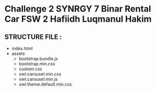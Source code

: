 # Challenge 2 SYNRGY 7 Binar Rental Car FSW 2 Hafiidh Luqmanul Hakim

## STRUCTURE FILE :
- index.html
- assets
  - bootstrap.bundle.js
  - bootstrap.min.css
  - custom.css
  - owl.carousel.min.css
  - owl.carousel.min.js
  - owl.theme.default.min.css